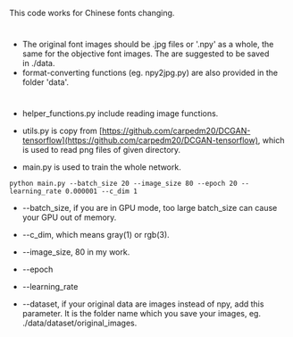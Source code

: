 This code works for Chinese fonts changing.
#
- The original font images should be .jpg files or '.npy' as a whole, the same for the objective font images. The are suggested to be saved in ./data.
- format-converting functions (eg. npy2jpg.py) are also provided in the folder 'data'.

#
- helper_functions.py include reading image functions.

- utils.py is copy from [https://github.com/carpedm20/DCGAN-tensorflow](https://github.com/carpedm20/DCGAN-tensorflow), which is used to read png files of given directory.
- main.py is used to train the whole network. 

`python main.py --batch_size 20 --image_size 80 --epoch 20 --learning_rate 0.000001 --c_dim 1`

- --batch_size, if you are in GPU mode, too large batch_size can cause your GPU out of memory.
- --c_dim, which means gray(1) or rgb(3).
- --image_size, 80 in my work.
- --epoch
- --learning_rate

- --dataset, if your original data are images instead of npy, add this parameter. It is the folder name which you save your images, eg. ./data/dataset/original_images.
